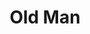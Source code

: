 ---
title: "Old Man"
type: "thumb"
weight: -2
draft: false
url_sml: "/images/illustration/old_man"
url_lge: "/images/illustration/old_man_lrg"
alt: "Character illustration of an old man with a dog"
---